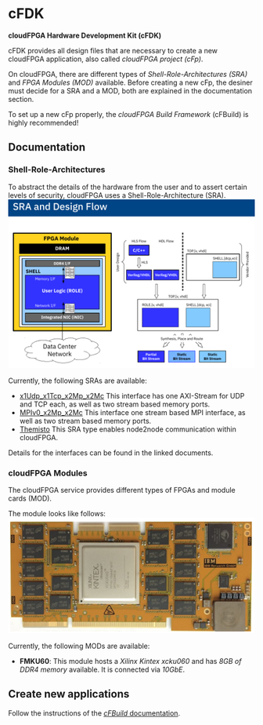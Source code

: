 cFDK
================
**cloudFPGA Hardware Development Kit (cFDK)**


cFDK provides all design files that are necessary to create a new cloudFPGA application, also called *cloudFPGA project (cFp)*. 

On cloudFPGA, there are different types of *Shell-Role-Architectures (SRA)* and *FPGA Modules (MOD)* available. 
Before creating a new cFp, the desiner must decide for a SRA and a MOD, both are explained in the documentation section.

To set up a new cFp properly, the *cloudFPGA Build Framework* (cFBuild) is highly recommended!

Documentation
-------------

### Shell-Role-Architectures

To abstract the details of the hardware from the user and to assert certain levels of security, cloudFPGA uses a Shell-Role-Architecture (SRA).
![SRA concept](./DOC/imgs/sra_flow.png)

Currently, the following SRAs are available:
* [x1Udp_x1Tcp_x2Mp_x2Mc](./DOC/x1Udp_x1Tcp_x2Mp_x2Mc.md) This interface has one AXI-Stream for UDP and TCP each, as well as two stream based memory ports.
* [MPIv0_x2Mp_x2Mc](./DOC/MPIv0_x2Mp_x2Mc.md) This interface one stream based MPI interface, as well as two stream based memory ports.
* [Themisto](./DOC/Themisto.md) This SRA type enables node2node communication within cloudFPGA. 

Details for the interfaces can be found in the linked documents.

### cloudFPGA Modules

The cloudFPGA service provides different types of FPGAs and module cards (MOD).

The module looks like follows:
![FMKU60 module](./DOC/imgs/fmku60.png)

Currently, the following MODs are available:
* **FMKU60**: This module hosts a *Xilinx Kintex xcku060* and has *8GB of DDR4 memory* available. It is connected via *10GbE*.

Create new applications
------------------

Follow the instructions of the [*cFBuild* documentation](https://github.ibm.com/cloudFPGA/cFBuild).

